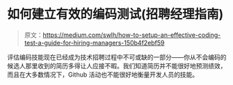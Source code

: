 # 如何建立有效的编码测试(招聘经理指南)

> 原文：<https://medium.com/swlh/how-to-setup-an-effective-coding-test-a-guide-for-hiring-managers-150b4f2ebf59>

评估编码技能现在已经成为技术招聘过程中不可或缺的一部分——你从不会编码的候选人那里收到的简历多得让人应接不暇。我们知道简历并不能很好地预测绩效，而且在大多数情况下，Github 活动也不能很好地衡量开发人员的技能。